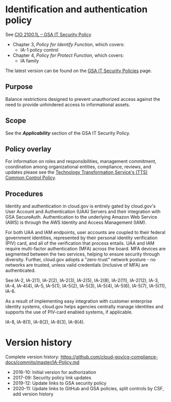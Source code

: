 # Identification and authentication policy

See [CIO 2100.1L – GSA IT Security Policy](https://www.gsa.gov/cdnstatic/CIO_2100_1L_CHGE_1_CC040905_signed_PDF_version_7-15-2019.pdf) 

* Chapter 3, _Policy for Identify Function_, which covers:
  * IA-1 policy control
* Chapter 4, _Policy for Protect Function_, which covers:
  * IA family

The latest version can be found on the [GSA IT Security Policies](https://www.gsa.gov/about-us/organization/office-of-the-chief-information-officer/chief-information-security-officer-ciso/it-security-policies) page.

## Purpose

Balance restrictions designed to prevent unauthorized access against the need to provide unhindered access to informational assets.

## Scope

See the **_Applicability_** section of the GSA IT Security Policy.

## Policy overlay

For information on roles and responsibilities, management commitment, coordination among organizational entities, compliance, reviews, and updates please see the [Technology Transformation Service's (TTS) Common Control Policy](https://github.com/cloud-gov/cg-compliance-docs/blob/master/TTS-Common-Control-Policy.md).

## Procedures

Identity and authentication in cloud.gov is entirely gated by cloud.gov's User Account and Authentication (UAA) Servers and their integration with GSA SecureAuth. Authentication to the underlying Amazon Web Service (AWS) is through the AWS Identity and Access Management (IAM).

For both UAA and IAM endpoints, user accounts are coupled to their federal government identities, represented by their personal identity verification (PIV) card, and all of the verification that process entails. UAA and IAM require multi-factor authentication (MFA) across the board. MFA devices are segmented between the two services, helping to ensure security through diversity. Further, cloud.gov adopts a "zero-trust" network posture - no networks are trusted, unless valid credentials (inclusive of MFA) are authenticated.

See IA-2, IA-2(1), IA-2(2), IA-2(3), IA-2(5), IA-2(8), IA-2(11), IA-2(12), IA-3, IA-4, IA-4(4), IA-5, IA-5(1), IA-5(2), IA-5(3), IA-5(4), IA-5(6), IA-5(7), IA-5(11), IA-6.

As a result of implementing easy integration with customer enterprise identity systems, cloud.gov helps agencies centrally manage identities and supports the use of PIV-card enabled systems, if applicable.

IA-8, IA-8(1), IA-8(2), IA-8(3), IA-8(4).

# Version history

Complete version history: https://github.com/cloud-gov/cg-compliance-docs/commits/master/IA-Policy.md

* 2016-10: Initial version for authorization
* 2017-09: Security policy link updates
* 2019-12: Update links to GSA security policy
* 2020-11: Update links to GitHub and GSA policies, split controls by CSF, add version history